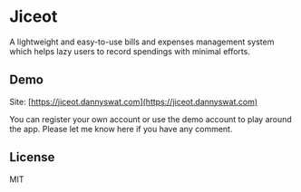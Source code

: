 # Jiceot
A lightweight and easy-to-use bills and expenses management system which helps lazy users to record spendings with minimal efforts.

## Demo
Site: [https://jiceot.dannyswat.com](https://jiceot.dannyswat.com)

You can register your own account or use the demo account to play around the app. Please let me know here if you have any comment.

## License
MIT
